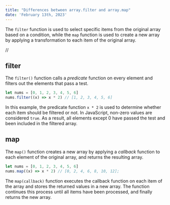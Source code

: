```yaml
---
title: "Differences between array.filter and array.map"
date: 'February 13th, 2023'
---
```


The `filter` function is used to select specific items from the original array based on a condition, while the `map` function is used to create a new array by applying a transformation to each item of the original array.

//

## filter

The `filter()` function calls a _predicate_ function on every element and filters out the elements that pass a test.

```js
let nums = [0, 1, 2, 3, 4, 5, 6]
nums.filter((x) => x * 2) // [1, 2, 3, 4, 5, 6]
```

In this example, the predicate function `x * 2` is used to determine whether each item should be filtered or not. In JavaScript, non-zero values are considered `true`. As a result, all elements except 0 have passed the test and been included in the filtered array.

## map

The `map()` function creates a new array by applying a _callback_ function to each element of the original array, and returns the resulting array.

```js
let nums = [0, 1, 2, 3, 4, 5, 6]
nums.map((x) => x * 2) // [0, 2, 4, 6, 8, 10, 12];
```

The `map(callback)` function executes the callback function on each item of the array and stores the returned values in a new array. The function continues this process until all items have been processed, and finally returns the new array.